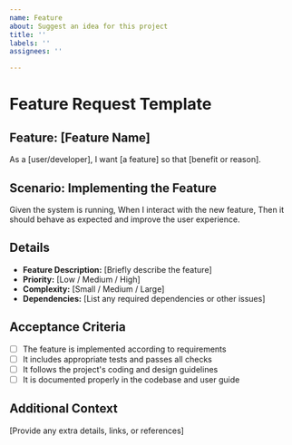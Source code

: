 ```yaml
---
name: Feature
about: Suggest an idea for this project
title: ''
labels: ''
assignees: ''

---
```


# Feature Request Template

## Feature: [Feature Name]
As a [user/developer], I want [a feature] so that [benefit or reason].

## Scenario: Implementing the Feature
Given the system is running,
When I interact with the new feature,
Then it should behave as expected and improve the user experience.

## Details
- **Feature Description:** [Briefly describe the feature]
- **Priority:** [Low / Medium / High]
- **Complexity:** [Small / Medium / Large]
- **Dependencies:** [List any required dependencies or other issues]

## Acceptance Criteria
- [ ] The feature is implemented according to requirements
- [ ] It includes appropriate tests and passes all checks
- [ ] It follows the project's coding and design guidelines
- [ ] It is documented properly in the codebase and user guide

## Additional Context
[Provide any extra details, links, or references]

